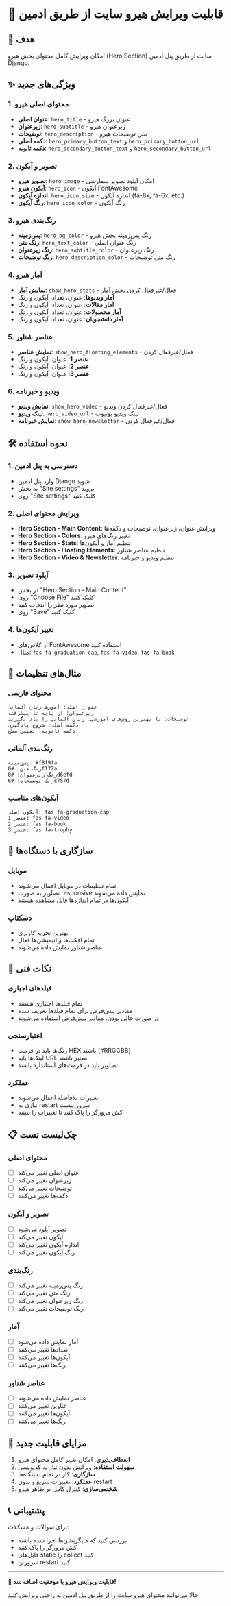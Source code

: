 # 🎨 قابلیت ویرایش هیرو سایت از طریق ادمین

## 🎯 هدف
امکان ویرایش کامل محتوای بخش هیرو (Hero Section) سایت از طریق پنل ادمین Django.

## ✨ ویژگی‌های جدید

### 1. **محتوای اصلی هیرو**
- **عنوان اصلی**: `hero_title` - عنوان بزرگ هیرو
- **زیرعنوان**: `hero_subtitle` - زیرعنوان هیرو
- **توضیحات**: `hero_description` - متن توضیحات هیرو
- **دکمه اصلی**: `hero_primary_button_text` و `hero_primary_button_url`
- **دکمه ثانویه**: `hero_secondary_button_text` و `hero_secondary_button_url`

### 2. **تصویر و آیکون**
- **تصویر هیرو**: `hero_image` - امکان آپلود تصویر سفارشی
- **آیکون هیرو**: `hero_icon` - آیکون FontAwesome
- **اندازه آیکون**: `hero_icon_size` - اندازه آیکون (fa-8x, fa-6x, etc.)
- **رنگ آیکون**: `hero_icon_color` - رنگ آیکون

### 3. **رنگ‌بندی هیرو**
- **پس‌زمینه**: `hero_bg_color` - رنگ پس‌زمینه بخش هیرو
- **رنگ متن**: `hero_text_color` - رنگ عنوان اصلی
- **رنگ زیرعنوان**: `hero_subtitle_color` - رنگ زیرعنوان
- **رنگ توضیحات**: `hero_description_color` - رنگ متن توضیحات

### 4. **آمار هیرو**
- **نمایش آمار**: `show_hero_stats` - فعال/غیرفعال کردن بخش آمار
- **آمار ویدیوها**: عنوان، تعداد، آیکون و رنگ
- **آمار مقالات**: عنوان، تعداد، آیکون و رنگ
- **آمار محصولات**: عنوان، تعداد، آیکون و رنگ
- **آمار دانشجویان**: عنوان، تعداد، آیکون و رنگ

### 5. **عناصر شناور**
- **نمایش عناصر**: `show_hero_floating_elements` - فعال/غیرفعال کردن
- **عنصر 1**: عنوان، آیکون و رنگ
- **عنصر 2**: عنوان، آیکون و رنگ
- **عنصر 3**: عنوان، آیکون و رنگ

### 6. **ویدیو و خبرنامه**
- **نمایش ویدیو**: `show_hero_video` - فعال/غیرفعال کردن ویدیو
- **لینک ویدیو**: `hero_video_url` - لینک ویدیو یوتیوب
- **نمایش خبرنامه**: `show_hero_newsletter` - فعال/غیرفعال کردن

## 🛠️ نحوه استفاده

### 1. **دسترسی به پنل ادمین**
- وارد پنل ادمین Django شوید
- به بخش "Site settings" بروید
- روی "Site settings" کلیک کنید

### 2. **ویرایش محتوای اصلی**
- **Hero Section - Main Content**: ویرایش عنوان، زیرعنوان، توضیحات و دکمه‌ها
- **Hero Section - Colors**: تغییر رنگ‌های هیرو
- **Hero Section - Stats**: تنظیم آمار و آیکون‌ها
- **Hero Section - Floating Elements**: تنظیم عناصر شناور
- **Hero Section - Video & Newsletter**: تنظیم ویدیو و خبرنامه

### 3. **آپلود تصویر**
- در بخش "Hero Section - Main Content"
- روی "Choose File" کلیک کنید
- تصویر مورد نظر را انتخاب کنید
- روی "Save" کلیک کنید

### 4. **تغییر آیکون‌ها**
- از کلاس‌های FontAwesome استفاده کنید
- مثال: `fas fa-graduation-cap`, `fas fa-video`, `fas fa-book`

## 🎨 مثال‌های تنظیمات

### **محتوای فارسی**
```
عنوان اصلی: آموزش زبان آلمانی
زیرعنوان: از پایه تا پیشرفته
توضیحات: با بهترین روش‌های آموزشی، زبان آلمانی را یاد بگیرید
دکمه اصلی: شروع یادگیری
دکمه ثانویه: تعیین سطح
```

### **رنگ‌بندی آلمانی**
```
پس‌زمینه: #f8f9fa
رنگ متن: #0f172a
رنگ زیرعنوان: #0d6efd
رنگ توضیحات: #6c757d
```

### **آیکون‌های مناسب**
```
آیکون اصلی: fas fa-graduation-cap
عنصر 1: fas fa-video
عنصر 2: fas fa-book
عنصر 3: fas fa-trophy
```

## 📱 سازگاری با دستگاه‌ها

### **موبایل**
- تمام تنظیمات در موبایل اعمال می‌شوند
- تصاویر به صورت responsive نمایش داده می‌شوند
- آیکون‌ها در تمام اندازه‌ها قابل مشاهده هستند

### **دسکتاپ**
- بهترین تجربه کاربری
- تمام افکت‌ها و انیمیشن‌ها فعال
- عناصر شناور نمایش داده می‌شوند

## 🔧 نکات فنی

### **فیلدهای اجباری**
- تمام فیلدها اختیاری هستند
- مقادیر پیش‌فرض برای تمام فیلدها تعریف شده
- در صورت خالی بودن، مقادیر پیش‌فرض استفاده می‌شوند

### **اعتبارسنجی**
- رنگ‌ها باید در فرمت HEX باشند (#RRGGBB)
- لینک‌ها باید URL معتبر باشند
- تصاویر باید در فرمت‌های استاندارد باشند

### **عملکرد**
- تغییرات بلافاصله اعمال می‌شوند
- نیازی به restart سرور نیست
- کش مرورگر را پاک کنید تا تغییرات را ببینید

## 📋 چک‌لیست تست

### **محتوای اصلی**
- [ ] عنوان اصلی تغییر می‌کند
- [ ] زیرعنوان تغییر می‌کند
- [ ] توضیحات تغییر می‌کند
- [ ] دکمه‌ها تغییر می‌کنند

### **تصویر و آیکون**
- [ ] تصویر آپلود می‌شود
- [ ] آیکون تغییر می‌کند
- [ ] اندازه آیکون تغییر می‌کند
- [ ] رنگ آیکون تغییر می‌کند

### **رنگ‌بندی**
- [ ] رنگ پس‌زمینه تغییر می‌کند
- [ ] رنگ متن تغییر می‌کند
- [ ] رنگ زیرعنوان تغییر می‌کند
- [ ] رنگ توضیحات تغییر می‌کند

### **آمار**
- [ ] آمار نمایش داده می‌شود
- [ ] تعدادها تغییر می‌کنند
- [ ] آیکون‌ها تغییر می‌کنند
- [ ] رنگ‌ها تغییر می‌کنند

### **عناصر شناور**
- [ ] عناصر نمایش داده می‌شوند
- [ ] عناوین تغییر می‌کنند
- [ ] آیکون‌ها تغییر می‌کنند
- [ ] رنگ‌ها تغییر می‌کنند

## 🚀 مزایای قابلیت جدید

1. **انعطاف‌پذیری**: امکان تغییر کامل محتوای هیرو
2. **سهولت استفاده**: ویرایش بدون نیاز به کدنویسی
3. **سازگاری**: کار در تمام دستگاه‌ها
4. **عملکرد**: تغییرات سریع و بدون restart
5. **شخصی‌سازی**: کنترل کامل بر ظاهر هیرو

## 📞 پشتیبانی

برای سوالات و مشکلات:
- بررسی کنید که مایگریشن‌ها اجرا شده باشند
- کش مرورگر را پاک کنید
- فایل‌های static را collect کنید
- سرور را restart کنید

---

**🎉 قابلیت ویرایش هیرو با موفقیت اضافه شد!**

حالا می‌توانید محتوای هیرو سایت را از طریق پنل ادمین به راحتی ویرایش کنید.




